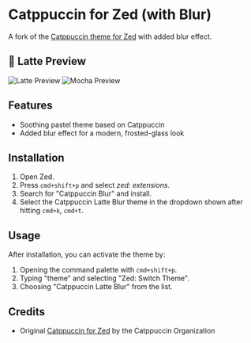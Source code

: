 # Catppuccin for Zed (with Blur)

A fork of the [Catppuccin theme for Zed](https://github.com/catppuccin/zed) with added blur effect.

## 🍦 Latte Preview

![Latte Preview](https://raw.githubusercontent.com/jenslys/zed-catppuccin-blurred/master/assets/preview.webp)
![Mocha Preview](https://raw.githubusercontent.com/jenslys/zed-catppuccin-blurred/master/assets/preview-dark.webp)

## Features

- Soothing pastel theme based on Catppuccin
- Added blur effect for a modern, frosted-glass look

## Installation

1. Open Zed.
2. Press `cmd+shift+p` and select _zed: extensions_.
3. Search for "Catppuccin Blur" and install.
4. Select the Catppuccin Latte Blur theme in the dropdown shown after hitting `cmd+k`, `cmd+t`.

## Usage

After installation, you can activate the theme by:

1. Opening the command palette with `cmd+shift+p`.
2. Typing "theme" and selecting "Zed: Switch Theme".
3. Choosing "Catppuccin Latte Blur" from the list.

## Credits

- Original [Catppuccin for Zed](https://github.com/catppuccin/zed) by the Catppuccin Organization
